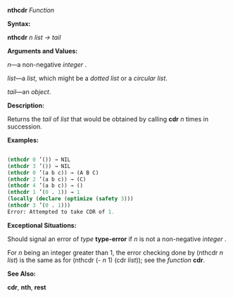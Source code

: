 **nthcdr** *Function* 



**Syntax:** 



**nthcdr** *n list → tail* 



**Arguments and Values:** 



*n*—a non-negative *integer* . 



*list*—a *list*, which might be a *dotted list* or a *circular list*. 



*tail*—an *object*. 



**Description:** 



Returns the *tail* of *list* that would be obtained by calling **cdr** *n* times in succession. 



 



 



**Examples:**
```lisp
 
(nthcdr 0 ’()) → NIL 
(nthcdr 3 ’()) → NIL 
(nthcdr 0 ’(a b c)) → (A B C) 
(nthcdr 2 ’(a b c)) → (C) 
(nthcdr 4 ’(a b c)) → () 
(nthcdr 1 ’(0 . 1)) → 1 
(locally (declare (optimize (safety 3))) 
(nthcdr 3 ’(0 . 1))) 
Error: Attempted to take CDR of 1. 

```
**Exceptional Situations:** 



Should signal an error of *type* **type-error** if *n* is not a non-negative *integer* . 



For *n* being an integer greater than 1, the error checking done by (nthcdr *n list*) is the same as for (nthcdr (- *n* 1) (cdr *list*)); see the *function* **cdr**. 



**See Also:** 



**cdr**, **nth**, **rest** 



